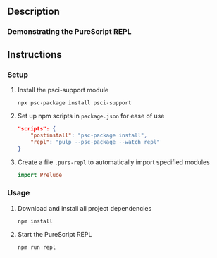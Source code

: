 ## Description
### Demonstrating the PureScript REPL
## Instructions
### Setup
1. Install the psci-support module
    ```
    npx psc-package install psci-support
    ```
1. Set up npm scripts in `package.json` for ease of use
    ```json
    "scripts": {
        "postinstall": "psc-package install",
        "repl": "pulp --psc-package --watch repl"
    }
    ```
1. Create a file `.purs-repl` to automatically import specified modules
    ```purescript
    import Prelude
    ```
### Usage
1. Download and install all project dependencies
    ```
    npm install
    ```
1. Start the PureScript REPL
    ```
    npm run repl
    ```